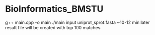 # BioInformatics_BMSTU
g++ main.cpp -o main
./main input uniprot_sprot.fasta
~10-12 min later result file will be created with top 100 matches
